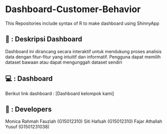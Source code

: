 # Dashboard-Customer-Behavior
This Repositories include syntax of R to make dashboard using ShinnyApp


## 📖 : Deskripsi Dashboard
Dashboard ini dirancang secara interaktif untuk mendukung proses analisis data dengan fitur-fitur yang intuitif dan informatif. Pengguna dapat memilih dataset bawaan atau dapat mengunggah dataset sendiri

## 💻 : Dashboard
Berikut link dashboard :
[Dashboard kelompok kami]

## 🐖 : Developers
Monica Rahmah Fauziah (G15012310)
Siti Hafsah           (G15012310)
Fajar Athallah Yusuf  (G1501231038)
